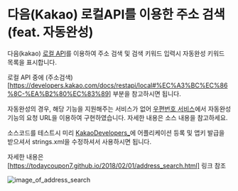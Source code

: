 # **다음(Kakao) 로컬API를 이용한 주소 검색 (feat. 자동완성)**

다음(kakao) [로컬 API](https://developers.kakao.com/docs/restapi/local)를 이용하여 주소 검색 및 검색 키워드 입력시 자동완성 키워드 목록을 표시합니다.


로컬 API 중에 (주소검색)[https://developers.kakao.com/docs/restapi/local#%EC%A3%BC%EC%86%8C-%EA%B2%80%EC%83%89] 부분을 참고하시면 됩니다.

자동완성의 경우, 해당 기능을 지원해주는 서비스가 없어 [우편번호 서비스](http://postcode.map.daum.net/guide)에서 자동완성 기능의 요청 URL을 이용하여 구현하였습니다. 자세한 내용은 소스 내용을 참고하세요.


소스코드를 테스트시 미리 [KakaoDevelopers_](https://developers.kakao.com/apps)에 어플리케이션 등록 및 앱키 발급을 받으셔서 strings.xml을 수정하셔서 사용하시면 됩니다.


자세한 내용은 [https://todaycoupon7.github.io/2018/02/01/address_search.html] 링크 참조


![image_of_address_search](https://todaycoupon7.github.io/assets/img/pexels/address-search.png)
